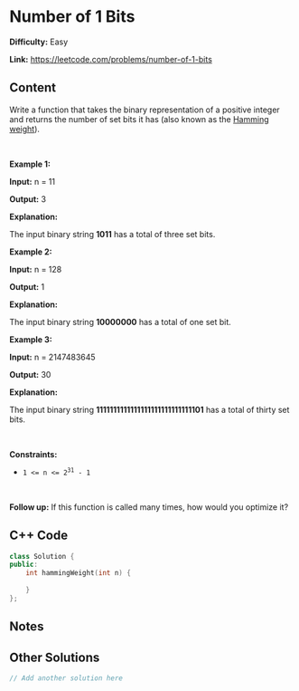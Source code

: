 # Number of 1 Bits

**Difficulty:** Easy

**Link:** https://leetcode.com/problems/number-of-1-bits

## Content

<p>Write a function that takes the binary representation of a positive integer and returns the number of <span data-keyword="set-bit">set bits</span> it has (also known as the <a href="http://en.wikipedia.org/wiki/Hamming_weight" target="_blank">Hamming weight</a>).</p>

<p>&nbsp;</p>
<p><strong class="example">Example 1:</strong></p>

<div class="example-block">
<p><strong>Input:</strong> <span class="example-io">n = 11</span></p>

<p><strong>Output:</strong> <span class="example-io">3</span></p>

<p><strong>Explanation:</strong></p>

<p>The input binary string <strong>1011</strong> has a total of three set bits.</p>
</div>

<p><strong class="example">Example 2:</strong></p>

<div class="example-block">
<p><strong>Input:</strong> <span class="example-io">n = 128</span></p>

<p><strong>Output:</strong> <span class="example-io">1</span></p>

<p><strong>Explanation:</strong></p>

<p>The input binary string <strong>10000000</strong> has a total of one set bit.</p>
</div>

<p><strong class="example">Example 3:</strong></p>

<div class="example-block">
<p><strong>Input:</strong> <span class="example-io">n = 2147483645</span></p>

<p><strong>Output:</strong> <span class="example-io">30</span></p>

<p><strong>Explanation:</strong></p>

<p>The input binary string <strong>1111111111111111111111111111101</strong> has a total of thirty set bits.</p>
</div>

<p>&nbsp;</p>
<p><strong>Constraints:</strong></p>

<ul>
	<li><code>1 &lt;= n &lt;= 2<sup>31</sup> - 1</code></li>
</ul>

<p>&nbsp;</p>
<strong>Follow up:</strong> If this function is called many times, how would you optimize it?

## C++ Code

```cpp
class Solution {
public:
    int hammingWeight(int n) {
        
    }
};
```
## Notes

<!--
Add your notes here.

-->
## Other Solutions

```cpp
// Add another solution here
```
